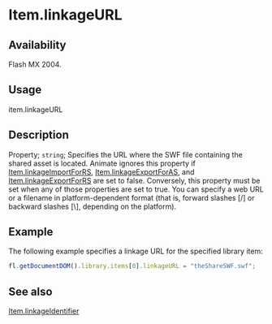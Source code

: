 # Item.linkageURL

## Availability

Flash MX 2004.

## Usage

item.linkageURL

## Description

Property; `string`; Specifies the URL where the SWF file containing the shared asset is located. Animate ignores this property if [Item.linkageImportForRS](../Item_object/Item11.md), [Item.linkageExportForAS](../Item_object/Item7.md), and [Item.linkageExportForRS](../Item_object/Item8.md) are set to false. Conversely, this property must be set when any of those properties are set to true. You can specify a web URL or a filename in platform-dependent format (that is, forward slashes \[/\] or backward slashes \[\\\], depending on the platform).

## Example

The following example specifies a linkage URL for the specified library item:

```javascript
fl.getDocumentDOM().library.items[0].linkageURL = "theShareSWF.swf";
```

## See also

[Item.linkageIdentifier](../Item_object/Item10.md)
